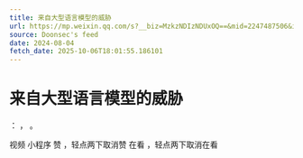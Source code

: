 ```yaml
---
title: 来自大型语言模型的威胁
url: https://mp.weixin.qq.com/s?__biz=MzkzNDIzNDUxOQ==&mid=2247487506&idx=1&sn=fb244845c986663ce72f28d7844d6359
source: Doonsec's feed
date: 2024-08-04
fetch_date: 2025-10-06T18:01:55.186101
---
```


# 来自大型语言模型的威胁

：
，
。

视频
小程序
赞
，轻点两下取消赞
在看
，轻点两下取消在看